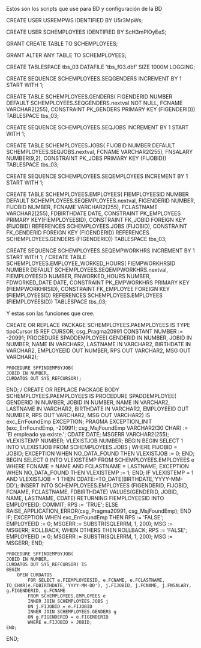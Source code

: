 Estos son los scripts que use para BD y configuración de la BD 

CREATE USER USREMPWS
IDENTIFIED BY U5r3MpWs;

CREATE USER SCHEMPLOYEES
IDENTIFIED BY ScH3mPlOyEeS;

GRANT CREATE TABLE TO SCHEMPLOYEES;

GRANT ALTER ANY TABLE TO SCHEMPLOYEES;

CREATE TABLESPACE tbs_03 
   DATAFILE 'tbs_f03.dbf' SIZE 1000M
   LOGGING;

CREATE SEQUENCE SCHEMPLOYEES.SEQGENDERS
    INCREMENT BY 1
    START WITH 1;

CREATE TABLE SCHEMPLOYEES.GENDERS(
FIGENDERID NUMBER DEFAULT SCHEMPLOYEES.SEQGENDERS.nextval NOT NULL,
FCNAME VARCHAR2(255),
CONSTRAINT PK_GENDERS PRIMARY KEY (FIGENDERID))
TABLESPACE tbs_03;

CREATE SEQUENCE SCHEMPLOYEES.SEQJOBS
    INCREMENT BY 1
    START WITH 1;

CREATE TABLE SCHEMPLOYEES.JOBS(
FIJOBID NUMBER DEFAULT SCHEMPLOYEES.SEQJOBS.nextval,
FCNAME VARCHAR2(255),
FNSALARY NUMBER(9,2),
CONSTRAINT PK_JOBS PRIMARY KEY (FIJOBID))
TABLESPACE tbs_03;

CREATE SEQUENCE SCHEMPLOYEES.SEQEMPLOYEES
    INCREMENT BY 1
    START WITH 1;

CREATE TABLE SCHEMPLOYEES.EMPLOYEES(
FIEMPLOYEESID NUMBER DEFAULT SCHEMPLOYEES.SEQEMPLOYEES.nextval,
FIGENDERID NUMBER,
FIJOBID NUMBER,
FCNAME VARCHAR2(255),
FCLASTNAME VARCHAR2(255),
FDBIRTHDATE DATE,
CONSTRAINT PK_EMPLOYEES PRIMARY KEY(FIEMPLOYEESID),
CONSTRAINT FK_JOBID FOREIGN KEY (FIJOBID) REFERENCES SCHEMPLOYEES.JOBS (FIJOBID),
CONSTRAINT FK_GENDERID FOREIGN KEY (FIGENDERID) REFERENCES SCHEMPLOYEES.GENDERS (FIGENDERID))
TABLESPACE tbs_03;

CREATE SEQUENCE SCHEMPLOYEES.SEQEMPWORKHRS
    INCREMENT BY 1
    START WITH 1;
/
CREATE TABLE SCHEMPLOYEES.EMPLOYEE_WORKED_HOURS(
FIEMPWORKHRSID NUMBER DEFAULT SCHEMPLOYEES.SEQEMPWORKHRS.nextval,
FIEMPLOYEESID NUMBER,
FNWORKED_HOURS NUMBER,
FDWORKED_DATE DATE,
CONSTRAINT PK_EMPWORKHRS PRIMARY KEY (FIEMPWORKHRSID),
CONSTRAINT FK_EMPLOYEE FOREIGN KEY (FIEMPLOYEESID) REFERENCES SCHEMPLOYEES.EMPLOYEES (FIEMPLOYEESID))
TABLESPACE tbs_03;

Y estas son las funciones que cree.

CREATE OR REPLACE PACKAGE SCHEMPLOYEES.PAEMPLOYEES IS
	TYPE  tipoCursor     IS REF CURSOR;
	csg_Pragma20991 CONSTANT NUMBER := -20991;
	PROCEDURE SPADDEMPLOYEE(
	GENDERID IN NUMBER,
	JOBID IN NUMBER,
	NAME IN VARCHAR2,
	LASTNAME IN VARCHAR2,
	BIRTHDATE IN VARCHAR2,
	EMPLOYEEID OUT NUMBER,
	RPS OUT VARCHAR2,
	MSG OUT VARCHAR2);

	PROCEDURE SPFINDEMPBYJOB(
	JOBID IN NUMBER,
	CURDATOS OUT SYS_REFCURSOR);

END;
/
CREATE OR REPLACE PACKAGE BODY SCHEMPLOYEES.PAEMPLOYEES IS
	PROCEDURE SPADDEMPLOYEE(
	GENDERID IN NUMBER,
	JOBID IN NUMBER,
	NAME IN VARCHAR2,
	LASTNAME IN VARCHAR2,
	BIRTHDATE IN VARCHAR2,
	EMPLOYEEID OUT NUMBER,
	RPS OUT VARCHAR2,
	MSG OUT VARCHAR2) IS
	exc_ErrFoundEmp EXCEPTION;
	PRAGMA EXCEPTION_INIT (exc_ErrFoundEmp, -20991);
	csg_MsjFoundEmp VARCHAR2(30 CHAR) := 'El empleado ya existe.';
	CDATE DATE;
	MSGERR VARCHAR2(255);
	VLEXISTEMP NUMBER;
	VLEXISTJOB NUMBER;
	BEGIN
		BEGIN
			SELECT 1 INTO VLEXISTJOB FROM SCHEMPLOYEES.JOBS j 
			WHERE FIJOBID = JOBID;
		EXCEPTION
		WHEN NO_DATA_FOUND THEN
			VLEXISTJOB := 0;
		END;
		BEGIN
			SELECT 0 INTO VLEXISTEMP FROM SCHEMPLOYEES.EMPLOYEES e 
			WHERE FCNAME = NAME AND FCLASTNAME = LASTNAME;
		EXCEPTION
		WHEN NO_DATA_FOUND THEN
			VLEXISTEMP := 1;
		END;
		IF VLEXISTEMP = 1 AND VLEXISTJOB = 1 THEN
			CDATE:=TO_DATE(BIRTHDATE,'YYYY-MM-DD');
			INSERT INTO SCHEMPLOYEES.EMPLOYEES (FIGENDERID, FIJOBID, FCNAME, FCLASTNAME, FDBIRTHDATE)
			VALUES(GENDERID, JOBID, NAME, LASTNAME, CDATE) RETURNING FIEMPLOYEESID INTO EMPLOYEEID;
			COMMIT;
			RPS := 'TRUE';
		ELSE
			RAISE_APPLICATION_ERROR(csg_Pragma20991, csg_MsjFoundEmp);
		END IF;
	EXCEPTION
	WHEN exc_ErrFoundEmp THEN
		RPS := 'FALSE';
		EMPLOYEEID := 0;
		MSGERR := SUBSTR(SQLERRM, 1, 200);
		MSG := MSGERR;
		ROLLBACK;
	WHEN OTHERS THEN
		ROLLBACK;
		RPS := 'FALSE';
		EMPLOYEEID := 0;
		MSGERR := SUBSTR(SQLERRM, 1, 200);
		MSG := MSGERR;
	END;

	PROCEDURE SPFINDEMPBYJOB(
	JOBID IN NUMBER,
	CURDATOS OUT SYS_REFCURSOR) IS
	BEGIN
		OPEN CURDATOS
			FOR SELECT e.FIEMPLOYEESID, e.FCNAME, e.FCLASTNAME, TO_CHAR(e.FDBIRTHDATE,'YYYY-MM-DD'), j.FIJOBID, j.FCNAME, j.FNSALARY, g.FIGENDERID, g.FCNAME 
			FROM SCHEMPLOYEES.EMPLOYEES e
			INNER JOIN SCHEMPLOYEES.JOBS j 
			ON j.FIJOBID = e.FIJOBID 
			INNER JOIN SCHEMPLOYEES.GENDERS g 
			ON g.FIGENDERID = e.FIGENDERID 
			WHERE e.FIJOBID = JOBID;
	END;
END;
